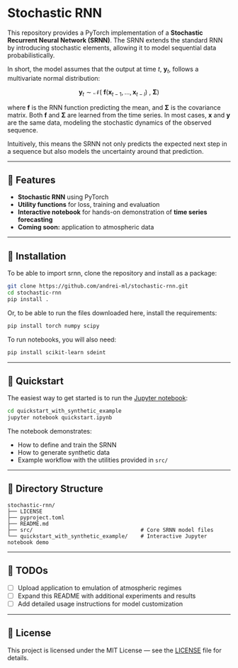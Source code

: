 # Stochastic RNN

This repository provides a PyTorch implementation of a **Stochastic Recurrent Neural Network (SRNN)**. The SRNN extends the standard RNN by introducing stochastic elements, allowing it to model sequential data probabilistically.

In short, the model assumes that the output at time $t$, $\mathbf{y}_t$, follows a multivariate normal distribution:

$$
{\mathbf{y}}_t \sim \mathcal{N}(~\mathbf{f}(\mathbf{x}_{t-1},\ldots,\mathbf{x}_{t-l})~,~\mathbf{\Sigma})
$$


where $\mathbf{f}$ is the RNN function predicting the mean, and $\mathbf{\Sigma}$ is the covariance matrix. Both $\mathbf{f}$ and $\mathbf{\Sigma}$ are learned from the time series. In most cases, $\mathbf{x}$ and $\mathbf{y}$ are the same data, modeling the stochastic dynamics of the observed sequence.

Intuitively, this means the SRNN not only predicts the expected next step in a sequence but also models the uncertainty around that prediction.

---

## 🧪 Features

- **Stochastic RNN** using PyTorch 
- **Utility functions** for loss, training and evaluation  
- **Interactive notebook** for hands-on demonstration of **time series forecasting**
- **Coming soon:** application to atmospheric data 

---

## 🔧 Installation

To be able to import srnn, clone the repository and install as a package:

```bash
git clone https://github.com/andrei-ml/stochastic-rnn.git
cd stochastic-rnn
pip install .
```

Or, to be able to run the files downloaded here, install the requirements:

```bash
pip install torch numpy scipy
```

To run notebooks, you will also need:

```bash
pip install scikit-learn sdeint
```

---

## 🚀 Quickstart

The easiest way to get started is to run the [Jupyter notebook](quickstart_with_synthetic_example/quickstart.ipynb):

```bash
cd quickstart_with_synthetic_example
jupyter notebook quickstart.ipynb
```

The notebook demonstrates:
- How to define and train the SRNN
- How to generate synthetic data
- Example workflow with the utilities provided in `src/`

---

## 📂 Directory Structure

```
stochastic-rnn/
├── LICENSE
├── pyproject.toml
├── README.md
├── src/                                  # Core SRNN model files
└── quickstart_with_synthetic_example/    # Interactive Jupyter notebook demo
```

---

## 📝 TODOs

- [ ] Upload application to emulation of atmospheric regimes  
- [ ] Expand this README with additional experiments and results  
- [ ] Add detailed usage instructions for model customization  

---

## 📄 License

This project is licensed under the MIT License — see the [LICENSE](LICENSE) file for details.

